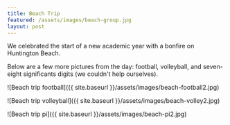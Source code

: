 ```yaml
---
title: Beach Trip
featured: /assets/images/beach-group.jpg
layout: post
---
```


We celebrated the start of a new academic year with a bonfire on Huntington Beach.

<!--more-->

Below are a few more pictures from the day: football, volleyball, and seven-eight significants digits (we couldn't help ourselves).


![Beach trip football]({{ site.baseurl }}/assets/images/beach-football2.jpg)


![Beach trip volleyball]({{ site.baseurl }}/assets/images/beach-volley2.jpg)


![Beach trip pi]({{ site.baseurl }}/assets/images/beach-pi2.jpg)
